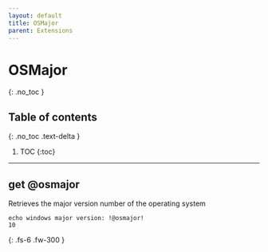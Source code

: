 ```yaml
---
layout: default
title: OSMajor
parent: Extensions
---
```


# OSMajor
{: .no_toc }

## Table of contents
{: .no_toc .text-delta }

1. TOC
{:toc}

---

## get @osmajor

Retrieves the major version number of the operating system

```batch
echo windows major version: !@osmajor!
10
```

{: .fs-6 .fw-300 }
